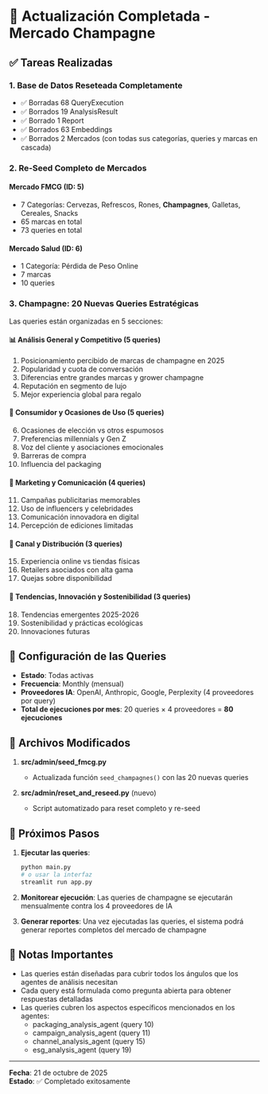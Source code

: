 # 🥂 Actualización Completada - Mercado Champagne

## ✅ Tareas Realizadas

### 1. **Base de Datos Reseteada Completamente**
- ✅ Borradas 68 QueryExecution
- ✅ Borrados 19 AnalysisResult
- ✅ Borrado 1 Report
- ✅ Borrados 63 Embeddings
- ✅ Borrados 2 Mercados (con todas sus categorías, queries y marcas en cascada)

### 2. **Re-Seed Completo de Mercados**

#### Mercado FMCG (ID: 5)
- 7 Categorías: Cervezas, Refrescos, Rones, **Champagnes**, Galletas, Cereales, Snacks
- 65 marcas en total
- 73 queries en total

#### Mercado Salud (ID: 6)
- 1 Categoría: Pérdida de Peso Online
- 7 marcas
- 10 queries

### 3. **Champagne: 20 Nuevas Queries Estratégicas**

Las queries están organizadas en 5 secciones:

#### 📊 Análisis General y Competitivo (5 queries)
1. Posicionamiento percibido de marcas de champagne en 2025
2. Popularidad y cuota de conversación
3. Diferencias entre grandes marcas y grower champagne
4. Reputación en segmento de lujo
5. Mejor experiencia global para regalo

#### 👥 Consumidor y Ocasiones de Uso (5 queries)
6. Ocasiones de elección vs otros espumosos
7. Preferencias millennials y Gen Z
8. Voz del cliente y asociaciones emocionales
9. Barreras de compra
10. Influencia del packaging

#### 📢 Marketing y Comunicación (4 queries)
11. Campañas publicitarias memorables
12. Uso de influencers y celebridades
13. Comunicación innovadora en digital
14. Percepción de ediciones limitadas

#### 🛒 Canal y Distribución (3 queries)
15. Experiencia online vs tiendas físicas
16. Retailers asociados con alta gama
17. Quejas sobre disponibilidad

#### 🌱 Tendencias, Innovación y Sostenibilidad (3 queries)
18. Tendencias emergentes 2025-2026
19. Sostenibilidad y prácticas ecológicas
20. Innovaciones futuras

## 🎯 Configuración de las Queries

- **Estado**: Todas activas
- **Frecuencia**: Monthly (mensual)
- **Proveedores IA**: OpenAI, Anthropic, Google, Perplexity (4 proveedores por query)
- **Total de ejecuciones por mes**: 20 queries × 4 proveedores = **80 ejecuciones**

## 📁 Archivos Modificados

1. **src/admin/seed_fmcg.py**
   - Actualizada función `seed_champagnes()` con las 20 nuevas queries

2. **src/admin/reset_and_reseed.py** (nuevo)
   - Script automatizado para reset completo y re-seed

## 🚀 Próximos Pasos

1. **Ejecutar las queries**:
   ```bash
   python main.py
   # o usar la interfaz
   streamlit run app.py
   ```

2. **Monitorear ejecución**: Las queries de champagne se ejecutarán mensualmente contra los 4 proveedores de IA

3. **Generar reportes**: Una vez ejecutadas las queries, el sistema podrá generar reportes completos del mercado de champagne

## 📝 Notas Importantes

- Las queries están diseñadas para cubrir todos los ángulos que los agentes de análisis necesitan
- Cada query está formulada como pregunta abierta para obtener respuestas detalladas
- Las queries cubren los aspectos específicos mencionados en los agentes:
  - packaging_analysis_agent (query 10)
  - campaign_analysis_agent (query 11)
  - channel_analysis_agent (query 15)
  - esg_analysis_agent (query 19)

---

**Fecha**: 21 de octubre de 2025  
**Estado**: ✅ Completado exitosamente

